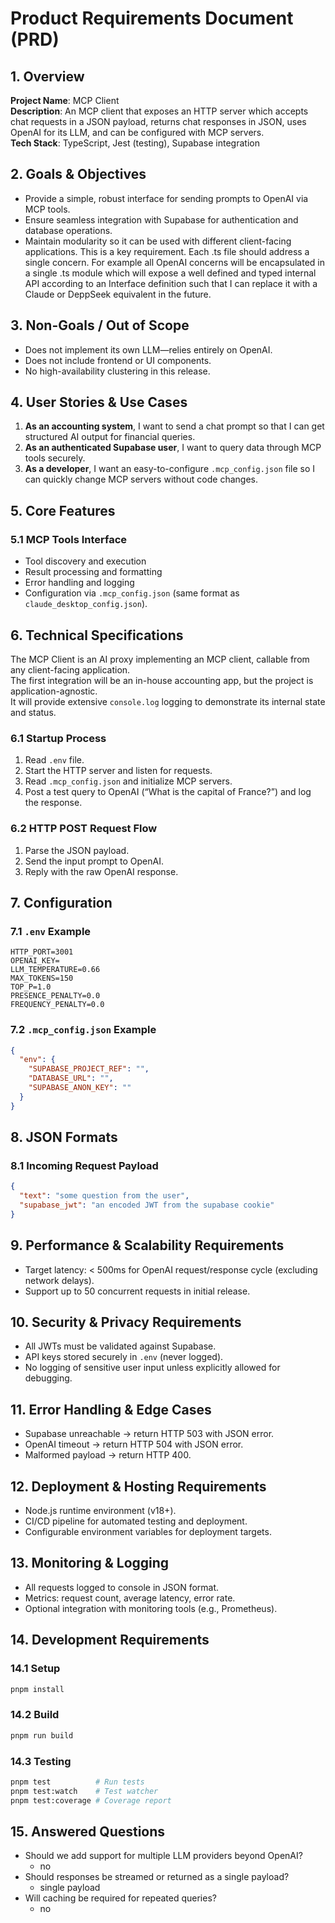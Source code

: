 
# Product Requirements Document (PRD)

## 1. Overview
**Project Name**: MCP Client  
**Description**: An MCP client that exposes an HTTP server which accepts chat requests in a JSON payload, returns chat responses in JSON, uses OpenAI for its LLM, and can be configured with MCP servers.  
**Tech Stack**: TypeScript, Jest (testing), Supabase integration  

## 2. Goals & Objectives
- Provide a simple, robust interface for sending prompts to OpenAI via MCP tools.  
- Ensure seamless integration with Supabase for authentication and database operations.  
- Maintain modularity so it can be used with different client-facing applications. This is a key requirement. Each .ts file should address a single concern. For example all OpenAI concerns will be encapsulated in a
single .ts module which will expose a well defined and typed internal API according to an Interface definition such that I can replace it with a Claude or DeppSeek equivalent in the future.

## 3. Non-Goals / Out of Scope
- Does not implement its own LLM—relies entirely on OpenAI.  
- Does not include frontend or UI components.  
- No high-availability clustering in this release.  

## 4. User Stories & Use Cases
1. **As an accounting system**, I want to send a chat prompt so that I can get structured AI output for financial queries.  
2. **As an authenticated Supabase user**, I want to query data through MCP tools securely.  
3. **As a developer**, I want an easy-to-configure `.mcp_config.json` file so I can quickly change MCP servers without code changes.  

## 5. Core Features

### 5.1 MCP Tools Interface
- Tool discovery and execution  
- Result processing and formatting  
- Error handling and logging  
- Configuration via `.mcp_config.json` (same format as `claude_desktop_config.json`).  

## 6. Technical Specifications
The MCP Client is an AI proxy implementing an MCP client, callable from any client-facing application.  
The first integration will be an in-house accounting app, but the project is application-agnostic.  
It will provide extensive `console.log` logging to demonstrate its internal state and status.  

### 6.1 Startup Process
1. Read `.env` file.  
2. Start the HTTP server and listen for requests.  
3. Read `.mcp_config.json` and initialize MCP servers.  
4. Post a test query to OpenAI (“What is the capital of France?”) and log the response.  

### 6.2 HTTP POST Request Flow
1. Parse the JSON payload.  
2. Send the input prompt to OpenAI.  
3. Reply with the raw OpenAI response.  

## 7. Configuration
### 7.1 `.env` Example
```env
HTTP_PORT=3001
OPENAI_KEY=
LLM_TEMPERATURE=0.66
MAX_TOKENS=150
TOP_P=1.0
PRESENCE_PENALTY=0.0
FREQUENCY_PENALTY=0.0
```

### 7.2 `.mcp_config.json` Example
```json
{
  "env": {
    "SUPABASE_PROJECT_REF": "",
    "DATABASE_URL": "",
    "SUPABASE_ANON_KEY": ""
  }
}
```

## 8. JSON Formats
### 8.1 Incoming Request Payload
```json
{
  "text": "some question from the user",
  "supabase_jwt": "an encoded JWT from the supabase cookie"
}
```

## 9. Performance & Scalability Requirements
- Target latency: < 500ms for OpenAI request/response cycle (excluding network delays).  
- Support up to 50 concurrent requests in initial release.  

## 10. Security & Privacy Requirements
- All JWTs must be validated against Supabase.  
- API keys stored securely in `.env` (never logged).  
- No logging of sensitive user input unless explicitly allowed for debugging.  

## 11. Error Handling & Edge Cases
- Supabase unreachable → return HTTP 503 with JSON error.  
- OpenAI timeout → return HTTP 504 with JSON error.  
- Malformed payload → return HTTP 400.  

## 12. Deployment & Hosting Requirements
- Node.js runtime environment (v18+).  
- CI/CD pipeline for automated testing and deployment.  
- Configurable environment variables for deployment targets.  

## 13. Monitoring & Logging
- All requests logged to console in JSON format.  
- Metrics: request count, average latency, error rate.  
- Optional integration with monitoring tools (e.g., Prometheus).  

## 14. Development Requirements
### 14.1 Setup
```bash
pnpm install
```

### 14.2 Build
```bash
pnpm run build
```

### 14.3 Testing
```bash
pnpm test          # Run tests
pnpm test:watch    # Test watcher
pnpm test:coverage # Coverage report
```

## 15. Answered Questions
- Should we add support for multiple LLM providers beyond OpenAI?  
  - no
- Should responses be streamed or returned as a single payload?  
  - single payload
- Will caching be required for repeated queries?  
  - no
